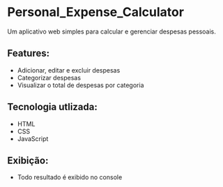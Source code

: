 # Personal_Expense_Calculator

Um aplicativo web simples para calcular e gerenciar despesas pessoais.

## Features:

- Adicionar, editar e excluir despesas
- Categorizar despesas
- Visualizar o total de despesas por categoria

## Tecnologia utlizada:

- HTML
- CSS
- JavaScript

## Exibição:

- Todo resultado é exibido no console
